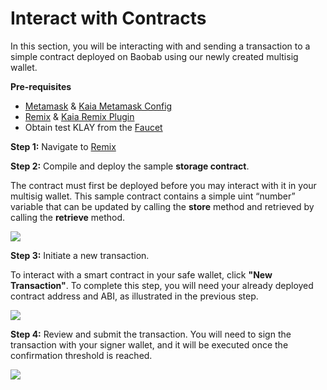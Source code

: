 # Interact with Contracts

In this section, you will be interacting with and sending a transaction to a simple contract deployed on Baobab using our newly created multisig wallet. 

**Pre-requisites**

* [Metamask](https://metamask.io/download/) & [Kaia Metamask Config](../../../tutorials/connecting-metamask#send-klay)
* [Remix](https://remix.ethereum.org/) & [Kaia Remix Plugin](https://klaytn.foundation/using-klaytn-plugin-on-remix/)
* Obtain test KLAY from the [Faucet](https://baobab.wallet.klaytn.foundation/faucet)

**Step 1:** Navigate to [Remix](https://remix.ethereum.org/)

**Step 2:** Compile and deploy the sample **storage contract**.

The contract must first be deployed before you may interact with it in your multisig wallet. This sample contract contains a simple uint “number” variable that can be updated by calling the **store** method and retrieved by calling the **retrieve** method.

![](/img/build/tools/12_remixDep.gif)

**Step 3:** Initiate a new transaction. 

To interact with a smart contract in your safe wallet, click **"New Transaction"**. To complete this step, you will need your already deployed contract address and ABI, as illustrated in the previous step.

![](/img/build/tools/13_contractInit.gif)

**Step 4:** Review and submit the transaction. You will need to sign the transaction with your signer wallet, and it will be executed once the confirmation threshold is reached.

![](/img/build/tools/14_contractExec.gif)